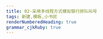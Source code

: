 ```yaml
---
title: 02-采用多线程方式模拟银行排队叫号
tags: 新建,模板,小书匠
renderNumberedHeading: true
grammar_cjkRuby: true
---
```


